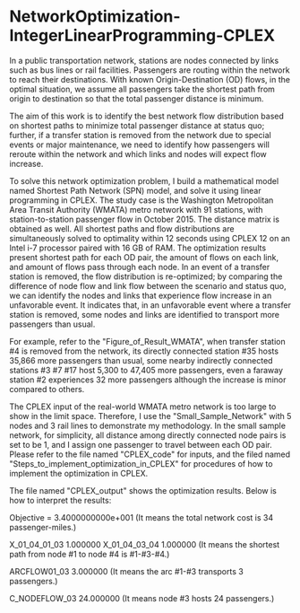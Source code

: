 # NetworkOptimization-IntegerLinearProgramming-CPLEX

In a public transportation network, stations are nodes connected by links such as bus lines or rail facilities. Passengers are routing within the network to reach their destinations. With known Origin-Destination (OD) flows, in the optimal situation, we assume all passengers take the shortest path from origin to destination so that the total passenger distance is minimum. 

The aim of this work is to identify the best network flow distribution based on shortest paths to minimize total passenger distance at status quo; further, if a transfer station is removed from the network due to special events or major maintenance, we need to identify how passengers will reroute within the network and which links and nodes will expect flow increase. 

To solve this network optimization problem, I build a mathematical model named Shortest Path Network (SPN) model, and solve it using linear programming in CPLEX. The study case is the Washington Metropolitan Area Transit Authority (WMATA) metro network with 91 stations, with station-to-station passenger flow in October 2015. The distance matrix is obtained as well. All shortest paths and flow distributions are simultaneously solved to optimality within 12 seconds using CPLEX 12 on an Intel i-7 processor paired with 16 GB of RAM. The optimization results present shortest path for each OD pair, the amount of flows on each link, and amount of flows pass through each node. In an event of a transfer station is removed, the flow distribution is re-optimized; by comparing the difference of node flow and link flow between the scenario and status quo, we can identify the nodes and links that experience flow increase in an unfavorable event. It indicates that, in an unfavorable event where a transfer station is removed, some nodes and links are identified to transport more passengers than usual.

For example, refer to the "Figure_of_Result_WMATA", when transfer station #4 is removed from the network, its directly connected station #35 hosts 35,866 more passengers than usual, some nearby indirectly connected stations #3 #7 #17 host 5,300 to 47,405 more passengers, even a faraway station #2 experiences 32 more passengers although the increase is minor compared to others.

The CPLEX input of the real-world WMATA metro network is too large to show in the limit space. Therefore, I use the "Small_Sample_Network" with 5 nodes and 3 rail lines to demonstrate my methodology. In the small sample network, for simplicity, all distance among directly connected node pairs is set to be 1, and I assign one passenger to travel between each OD pair. Please refer to the file named "CPLEX_code" for inputs, and the filed named "Steps_to_implement_optimization_in_CPLEX" for procedures of how to implement the optimization in CPLEX.

The file named "CPLEX_output" shows the optimization results. Below is how to interpret the results:

Objective = 3.4000000000e+001
(It means the total network cost is 34 passenger-miles.)

X_01_04_01_03                 1.000000
X_01_04_03_04                 1.000000
(It means the shortest path from node #1 to node #4 is #1-#3-#4.)

ARCFLOW01_03                  3.000000
(It means the arc #1-#3 transports 3 passengers.)

C_NODEFLOW_03                24.000000
(It means node #3 hosts 24 passengers.)




